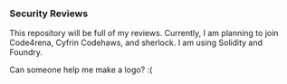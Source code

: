 ### Security Reviews

This repository will be full of my reviews. Currently, I am planning to join Code4rena, Cyfrin Codehaws, and sherlock. I am using Solidity and Foundry.

Can someone help me make a logo? :(
